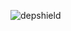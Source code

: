 ![depshield](https://pocajavkq3.execute-api.us-east-2.amazonaws.com/prod/badges/rjackson64840/test-project-1100/depshield.svg)
<!-- ![depshield](https://staging.depshield.sonatype.org/badges/depshield-testing/test-project-1100/depshield.svg) -->
